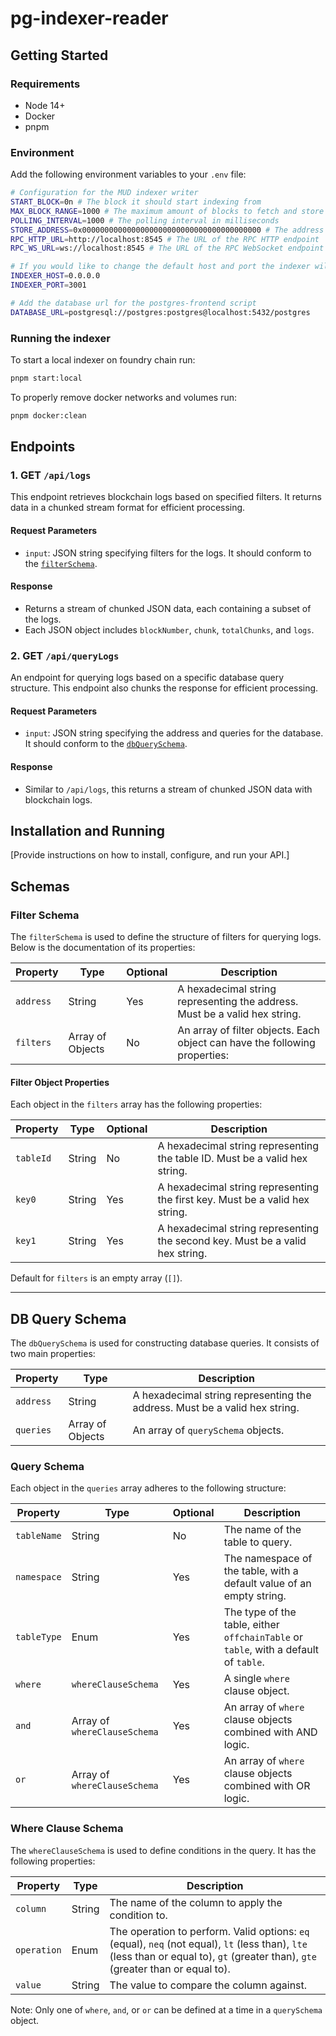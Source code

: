 # pg-indexer-reader

## Getting Started

### Requirements

- Node 14+
- Docker
- pnpm

### Environment

Add the following environment variables to your `.env` file:

```bash
# Configuration for the MUD indexer writer
START_BLOCK=0n # The block it should start indexing from
MAX_BLOCK_RANGE=1000 # The maximum amount of blocks to fetch and store per batch
POLLING_INTERVAL=1000 # The polling interval in milliseconds
STORE_ADDRESS=0x0000000000000000000000000000000000000000 # The address of the world contract
RPC_HTTP_URL=http://localhost:8545 # The URL of the RPC HTTP endpoint
RPC_WS_URL=ws://localhost:8545 # The URL of the RPC WebSocket endpoint

# If you would like to change the default host and port the indexer will run on
INDEXER_HOST=0.0.0.0
INDEXER_PORT=3001

# Add the database url for the postgres-frontend script
DATABASE_URL=postgresql://postgres:postgres@localhost:5432/postgres
```

### Running the indexer

To start a local indexer on foundry chain run:

```bash
pnpm start:local
```

To properly remove docker networks and volumes run:

```bash
pnpm docker:clean
```

## Endpoints

### 1. GET `/api/logs`

This endpoint retrieves blockchain logs based on specified filters. It returns data in a chunked stream format for efficient processing.

#### Request Parameters

- `input`: JSON string specifying filters for the logs. It should conform to the [`filterSchema`](#filter-schema).

#### Response

- Returns a stream of chunked JSON data, each containing a subset of the logs.
- Each JSON object includes `blockNumber`, `chunk`, `totalChunks`, and `logs`.

### 2. GET `/api/queryLogs`

An endpoint for querying logs based on a specific database query structure. This endpoint also chunks the response for efficient processing.

#### Request Parameters

- `input`: JSON string specifying the address and queries for the database. It should conform to the [`dbQuerySchema`](#db-query-schema).

#### Response

- Similar to `/api/logs`, this returns a stream of chunked JSON data with blockchain logs.

## Installation and Running

[Provide instructions on how to install, configure, and run your API.]

## Schemas

### Filter Schema

The `filterSchema` is used to define the structure of filters for querying logs. Below is the documentation of its properties:

| Property  | Type             | Optional | Description                                                                |
| --------- | ---------------- | -------- | -------------------------------------------------------------------------- |
| `address` | String           | Yes      | A hexadecimal string representing the address. Must be a valid hex string. |
| `filters` | Array of Objects | No       | An array of filter objects. Each object can have the following properties: |

#### Filter Object Properties

Each object in the `filters` array has the following properties:

| Property  | Type   | Optional | Description                                                                   |
| --------- | ------ | -------- | ----------------------------------------------------------------------------- |
| `tableId` | String | No       | A hexadecimal string representing the table ID. Must be a valid hex string.   |
| `key0`    | String | Yes      | A hexadecimal string representing the first key. Must be a valid hex string.  |
| `key1`    | String | Yes      | A hexadecimal string representing the second key. Must be a valid hex string. |

Default for `filters` is an empty array (`[]`).

---

## DB Query Schema

The `dbQuerySchema` is used for constructing database queries. It consists of two main properties:

| Property  | Type             | Description                                                                |
| --------- | ---------------- | -------------------------------------------------------------------------- |
| `address` | String           | A hexadecimal string representing the address. Must be a valid hex string. |
| `queries` | Array of Objects | An array of `querySchema` objects.                                         |

### Query Schema

Each object in the `queries` array adheres to the following structure:

| Property    | Type                         | Optional | Description                                                                          |
| ----------- | ---------------------------- | -------- | ------------------------------------------------------------------------------------ |
| `tableName` | String                       | No       | The name of the table to query.                                                      |
| `namespace` | String                       | Yes      | The namespace of the table, with a default value of an empty string.                 |
| `tableType` | Enum                         | Yes      | The type of the table, either `offchainTable` or `table`, with a default of `table`. |
| `where`     | `whereClauseSchema`          | Yes      | A single `where` clause object.                                                      |
| `and`       | Array of `whereClauseSchema` | Yes      | An array of `where` clause objects combined with AND logic.                          |
| `or`        | Array of `whereClauseSchema` | Yes      | An array of `where` clause objects combined with OR logic.                           |

### Where Clause Schema

The `whereClauseSchema` is used to define conditions in the query. It has the following properties:

| Property    | Type   | Description                                                                                                                                                                       |
| ----------- | ------ | --------------------------------------------------------------------------------------------------------------------------------------------------------------------------------- |
| `column`    | String | The name of the column to apply the condition to.                                                                                                                                 |
| `operation` | Enum   | The operation to perform. Valid options: `eq` (equal), `neq` (not equal), `lt` (less than), `lte` (less than or equal to), `gt` (greater than), `gte` (greater than or equal to). |
| `value`     | String | The value to compare the column against.                                                                                                                                          |

Note: Only one of `where`, `and`, or `or` can be defined at a time in a `querySchema` object.
